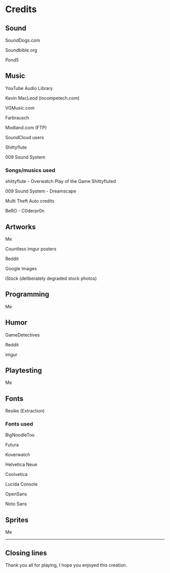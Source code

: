 # Credits

## Sound

SoundDogs.com

Soundbible.org

Pond5

## Music

YouTube Audio Library

Kevin MacLeod (incompetech.com)

VGMusic.com

Farbrausch

Modland.com (FTP)

SoundCloud users

Shittyflute

009 Sound System

### Songs/musics used

shittyflute - Overwatch Play of the Game Shittyfluted

009 Sound System - Dreamscape

Multi Theft Auto credits

BeRO - C0derpr0n

## Artworks

Me

Countless imgur posters

Reddit

Google Images

iStock (deliberately degraded stock photos)

## Programming

Me

## Humor

GameDetectives

Reddit

imgur

## Playtesting

Me

## Fonts

Resike (Extraction)

### Fonts used

BigNoodleToo

Futura

Koverwatch

Helvetica Neue

Coolvetica

Lucida Console

OpenSans

Noto Sans

## Sprites

Me

---

## Closing lines

Thank you all for playing, I hope you enjoyed this creation.

